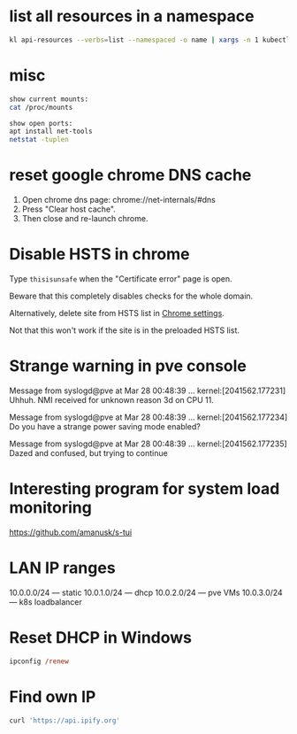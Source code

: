 
# list all resources in a namespace

```bash
kl api-resources --verbs=list --namespaced -o name | xargs -n 1 kubectl --kubeconfig=/mnt/a/var/ubuntu-k8s/kubeadm-master-config.yaml get --show-kind --ignore-not-found -n utorrent
```

# misc

```bash
show current mounts:
cat /proc/mounts

show open ports:
apt install net-tools
netstat -tuplen
```

# reset google chrome DNS cache

1. Open chrome dns page:
    chrome://net-internals/#dns
2. Press "Clear host cache".
3. Then close and re-launch chrome.

# Disable HSTS in chrome

Type `thisisunsafe` when the "Certificate error" page is open.

Beware that this completely disables checks for the whole domain.

Alternatively, delete site from HSTS list in [Chrome settings](chrome://net-internals/#hsts).

Not that this won't work if the site is in the preloaded HSTS list.

# Strange warning in pve console

Message from syslogd@pve at Mar 28 00:48:39 ...
 kernel:[2041562.177231] Uhhuh. NMI received for unknown reason 3d on CPU 11.

Message from syslogd@pve at Mar 28 00:48:39 ...
 kernel:[2041562.177234] Do you have a strange power saving mode enabled?

Message from syslogd@pve at Mar 28 00:48:39 ...
 kernel:[2041562.177235] Dazed and confused, but trying to continue

# Interesting program for system load monitoring

https://github.com/amanusk/s-tui

# LAN IP ranges

10.0.0.0/24 — static
10.0.1.0/24 — dhcp
10.0.2.0/24 — pve VMs
10.0.3.0/24 — k8s loadbalancer

# Reset DHCP in Windows

```ps
ipconfig /renew
```

# Find own IP

```bash
curl 'https://api.ipify.org'
```
